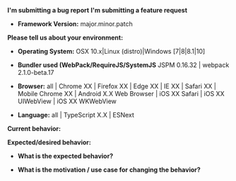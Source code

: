 <!--
BUGS: Please use this template.

The HTML comments below are for your reference, and are not displayed
when your issue is submitted, feel free to leave them.

CHOOSE the relevant headings, DELETE the other(s).
-->
**I'm submitting a bug report**
**I'm submitting a feature request**

* **Framework Version:**
major.minor.patch

**Please tell us about your environment:**
* **Operating System:**
OSX 10.x|Linux (distro)|Windows [7|8|8.1|10]

* **Bundler used (WebPack/RequireJS/SystemJS**
JSPM 0.16.32 | webpack 2.1.0-beta.17
<!--
If using JSPM
run `jspm -v`
If using Webpack
run `webpack --help | grep webpack`
-->

* **Browser:**
all | Chrome XX | Firefox XX | Edge XX | IE XX | Safari XX | Mobile Chrome XX | Android X.X Web Browser | iOS XX Safari | iOS XX UIWebView | iOS XX WKWebView

* **Language:**
all | TypeScript X.X | ESNext


**Current behavior:**


**Expected/desired behavior:**


* **What is the expected behavior?**


* **What is the motivation / use case for changing the behavior?**
